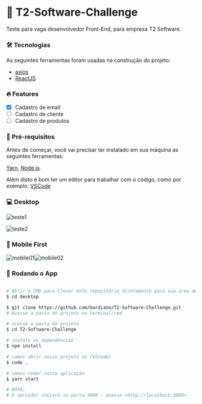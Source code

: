 # :rocket: T2-Software-Challenge

Teste para vaga desenvolvedor Front-End, para empresa T2 Software.

### 🛠 Tecnologias

As seguintes ferramentas foram usadas na construção do projeto:

- [axios](https://www.npmjs.com/package/axios)
- [ReactJS](https://pt-br.reactjs.org/)

### :fire: Features

- [x] Cadastro de email
- [ ] Cadastro de cliente
- [ ] Cadastro de produtos

### :hammer: Pré-requisitos

Antes de começar, você vai precisar ter instalado em sua máquina as seguintes ferramentas:

[Yarn](https://classic.yarnpkg.com/pt-BR/), [Node.js](https://nodejs.org/en/). 

Além disto é bom ter um editor para trabalhar com o código, como por exemplo: [VSCode](https://code.visualstudio.com/) 

### 💻 Desktop

![teste1](https://user-images.githubusercontent.com/46694429/97101792-fceccd80-167e-11eb-8f7a-7896a0baf94a.png)

![teste2](https://user-images.githubusercontent.com/46694429/97101796-0413db80-167f-11eb-9763-7267b9704f79.png)

### 📱 Mobile First

![mobile01](https://user-images.githubusercontent.com/46694429/97102011-a7b1bb80-1680-11eb-8c54-83b64825bce7.png)![mobile02](https://user-images.githubusercontent.com/46694429/97102014-a8e2e880-1680-11eb-9919-3fae6096d401.png)


### 🎲 Rodando o App 

```bash

# Abrir o CMD para Clonar este repositório diretamente para sua área de trabalho (desktop)
$ cd desktop

$ git clone https://github.com/Gardiano/T2-Software-Challenge.git
# Acesse a pasta do projeto no terminal/cmd

# acesse a pasta do projeto
$ cd T2-Software-Challenge

# instale as dependências
$ npm install

# vamos abrir nosso projeto no [VSCode]
$ code .

# vamos rodar nossa aplicação.
$ yarn start

# NOTA:
# O servidor inciará na porta:3000 - acesse <http://localhost:3000>
```
